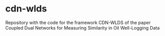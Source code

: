 # cdn-wlds
Repository with the code for the framework CDN-WLDS of the paper Coupled Dual Networks for Measuring Similarity in Oil Well-Logging Data
